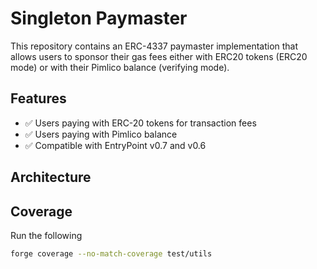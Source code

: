 # Singleton Paymaster

This repository contains an ERC-4337 paymaster implementation that allows users to sponsor their gas fees either with ERC20 tokens (ERC20 mode) or with their Pimlico balance (verifying mode).

## Features
- ✅ Users paying with ERC-20 tokens for transaction fees
- ✅ Users paying with Pimlico balance
- ✅ Compatible with EntryPoint v0.7 and v0.6

## Architecture

## Coverage

Run the following

```bash
forge coverage --no-match-coverage test/utils
```
